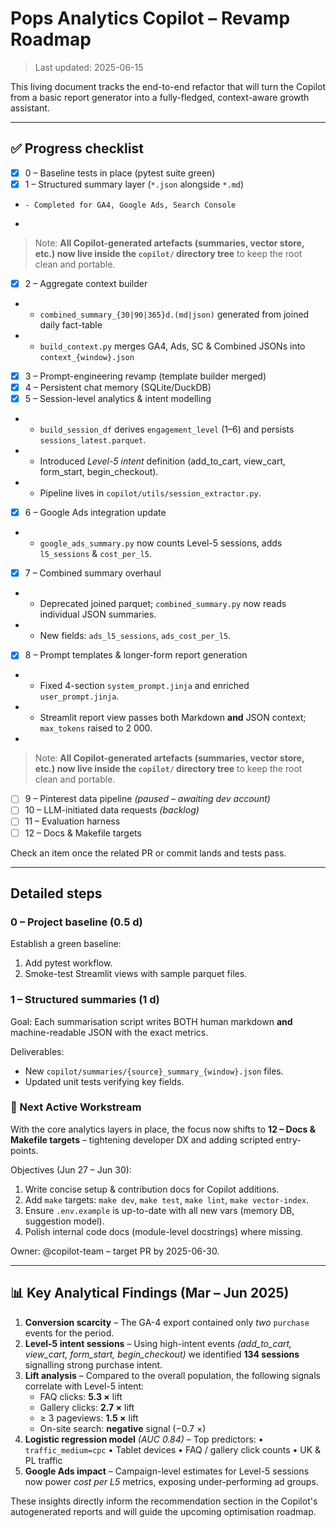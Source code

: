 # Pops Analytics Copilot – Revamp Roadmap

> Last updated: <!--KEEP-THIS-LINE-->2025-06-15

This living document tracks the end-to-end refactor that will turn the Copilot from a basic report generator into a fully-fledged, context-aware growth assistant.

---

## ✅ Progress checklist

- [x] 0 – Baseline tests in place (pytest suite green)
- [x] 1 – Structured summary layer (`*.json` alongside `*.md`)
-     - Completed for GA4, Google Ads, Search Console
-
> Note: **All Copilot-generated artefacts (summaries, vector store, etc.) now live inside the `copilot/` directory tree** to keep the root clean and portable.
- [x] 2 – Aggregate context builder
-    - `combined_summary_{30|90|365}d.(md|json)` generated from joined daily fact-table
-    - `build_context.py` merges GA4, Ads, SC & Combined JSONs into `context_{window}.json`
- [x] 3 – Prompt-engineering revamp (template builder merged)
- [x] 4 – Persistent chat memory (SQLite/DuckDB)
- [x] 5 – Session-level analytics & intent modelling
-    - `build_session_df` derives `engagement_level` (1–6) and persists `sessions_latest.parquet`.
-    - Introduced *Level-5 intent* definition (add_to_cart, view_cart, form_start, begin_checkout).
-    - Pipeline lives in `copilot/utils/session_extractor.py`.
- [x] 6 – Google Ads integration update
-    - `google_ads_summary.py` now counts Level-5 sessions, adds `l5_sessions` & `cost_per_l5`.
- [x] 7 – Combined summary overhaul
-    - Deprecated joined parquet; `combined_summary.py` now reads individual JSON summaries.
-    - New fields: `ads_l5_sessions`, `ads_cost_per_l5`.
- [x] 8 – Prompt templates & longer-form report generation
-    - Fixed 4-section `system_prompt.jinja` and enriched `user_prompt.jinja`.
-    - Streamlit report view passes both Markdown **and** JSON context; `max_tokens` raised to 2 000.
-
> Note: **All Copilot-generated artefacts (summaries, vector store, etc.) now live inside the `copilot/` directory tree** to keep the root clean and portable.
- [ ] 9 – Pinterest data pipeline _(paused – awaiting dev account)_
- [ ] 10 – LLM-initiated data requests _(backlog)_
- [ ] 11 – Evaluation harness
- [ ] 12 – Docs & Makefile targets

Check an item once the related PR or commit lands and tests pass.

---

## Detailed steps

### 0 – Project baseline (0.5 d)
Establish a green baseline:
1. Add pytest workflow.
2. Smoke-test Streamlit views with sample parquet files.

### 1 – Structured summaries (1 d)
Goal: Each summarisation script writes BOTH human markdown **and** machine-readable JSON with the exact metrics.

Deliverables:
- New `copilot/summaries/{source}_summary_{window}.json` files.
- Updated unit tests verifying key fields.

### 🚧 Next Active Workstream

With the core analytics layers in place, the focus now shifts to **12 – Docs & Makefile targets** – tightening developer DX and adding scripted entry-points.

Objectives (Jun 27 – Jun 30):
1. Write concise setup & contribution docs for Copilot additions.  
2. Add `make` targets: `make dev`, `make test`, `make lint`, `make vector-index`.  
3. Ensure `.env.example` is up-to-date with all new vars (memory DB, suggestion model).  
4. Polish internal code docs (module-level docstrings) where missing.

Owner: @copilot-team – target PR by 2025-06-30.

---

## 📊 Key Analytical Findings (Mar – Jun 2025)

1. **Conversion scarcity** – The GA-4 export contained only *two* `purchase` events for the period.
2. **Level-5 intent sessions** – Using high-intent events *(add_to_cart, view_cart, form_start, begin_checkout)* we identified **134 sessions** signalling strong purchase intent.
3. **Lift analysis** – Compared to the overall population, the following signals correlate with Level-5 intent:
   - FAQ clicks: **5.3 ×** lift
   - Gallery clicks: **2.7 ×** lift
   - ≥ 3 pageviews: **1.5 ×** lift
   - On-site search: **negative** signal (−0.7 ×)
4. **Logistic regression model** *(AUC 0.84)* – Top predictors:
   • `traffic_medium=cpc`
   • Tablet devices
   • FAQ / gallery click counts
   • UK & PL traffic
5. **Google Ads impact** – Campaign-level estimates for Level-5 sessions now power *cost per L5* metrics, exposing under-performing ad groups.

These insights directly inform the recommendation section in the Copilot's autogenerated reports and will guide the upcoming optimisation roadmap.

<!-- Continue with the plan; truncated for brevity --> 